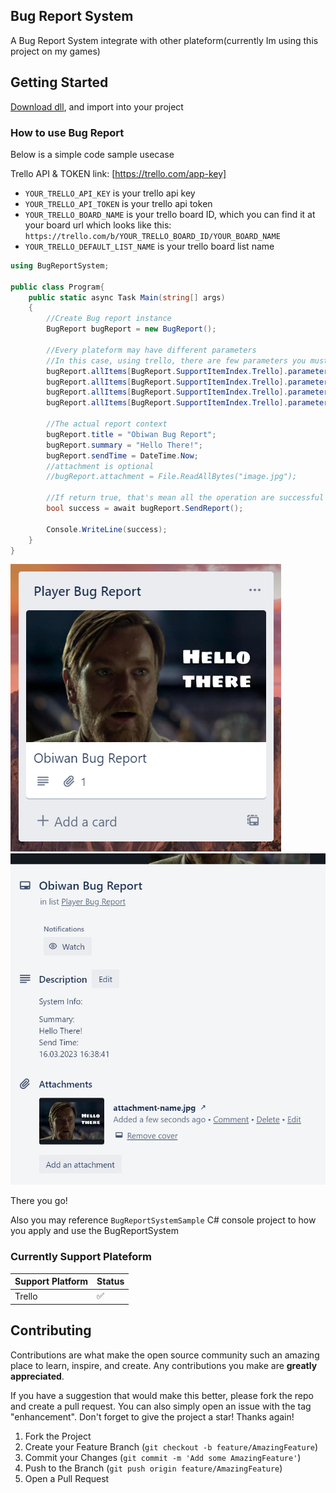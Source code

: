 ## Bug Report System
A Bug Report System integrate with other plateform(currently Im using this project on my games)

## Getting Started
[Download dll](https://github.com/keithlau2015/BugReportSystem/raw/main/BugReportSystem/bin/Debug/net7.0/BugReportSystem.dll), and import into your project

### How to use Bug Report
Below is a simple code sample usecase 

Trello API & TOKEN link: [https://trello.com/app-key]
* `YOUR_TRELLO_API_KEY` is your trello api key </br>
* `YOUR_TRELLO_API_TOKEN` is your trello api token </br>
* `YOUR_TRELLO_BOARD_NAME` is your trello board ID, which you can find it at your board url which looks like this: `https://trello.com/b/YOUR_TRELLO_BOARD_ID/YOUR_BOARD_NAME` </br>
* `YOUR_TRELLO_DEFAULT_LIST_NAME` is your trello board list name
```c#
using BugReportSystem;

public class Program{
    public static async Task Main(string[] args)
    {
        //Create Bug report instance
        BugReport bugReport = new BugReport();

        //Every plateform may have different parameters
        //In this case, using trello, there are few parameters you must to filled in, and able to use the trello api
        bugReport.allItems[BugReport.SupportItemIndex.Trello].parameters["API_KEY"] = "YOUR_API_KEY";
        bugReport.allItems[BugReport.SupportItemIndex.Trello].parameters["API_TOKEN"] = "YOUR_API_TOKEN";
        bugReport.allItems[BugReport.SupportItemIndex.Trello].parameters["BOARD_NAME"] = "YOUR_BOARD_ID";
        bugReport.allItems[BugReport.SupportItemIndex.Trello].parameters["DEFAULT_LIST_NAME"] = "YOUR_CARD_LIST_DEFAULT_NAME";

        //The actual report context
        bugReport.title = "Obiwan Bug Report";
        bugReport.summary = "Hello There!";
        bugReport.sendTime = DateTime.Now;
        //attachment is optional
        //bugReport.attachment = File.ReadAllBytes("image.jpg");
    
        //If return true, that's mean all the operation are successful executed
        bool success = await bugReport.SendReport();
        
        Console.WriteLine(success);
    }
}
```
![Trello List](image/sample_result.png)
![Trello Card](image/sample_result_2.png)

There you go!

Also you may reference `BugReportSystemSample` C# console project to how you apply and use the BugReportSystem

### Currently Support Plateform
| Support Platform  | Status |
| ----------------- | ------ |
| Trello  | ✅ |

## Contributing
Contributions are what make the open source community such an amazing place to learn, inspire, and create. Any contributions you make are **greatly appreciated**.

If you have a suggestion that would make this better, please fork the repo and create a pull request. You can also simply open an issue with the tag "enhancement".
Don't forget to give the project a star! Thanks again!

1. Fork the Project
2. Create your Feature Branch (`git checkout -b feature/AmazingFeature`)
3. Commit your Changes (`git commit -m 'Add some AmazingFeature'`)
4. Push to the Branch (`git push origin feature/AmazingFeature`)
5. Open a Pull Request
